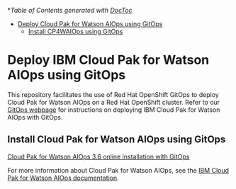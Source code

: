<!-- START doctoc generated TOC please keep comment here to allow auto update -->
<!-- DON'T EDIT THIS SECTION, INSTEAD RE-RUN doctoc TO UPDATE -->
**Table of Contents generated with [DocToc](https://github.com/thlorenz/doctoc)*

- [Deploy Cloud Pak for Watson AIOps using GitOps](#deploy-cloud-pak-for-watson-aiops-using-gitops)
  - [Install CP4WAIOps using GitOps](#install-cp4waiops-using-gitops)

<!-- END doctoc generated TOC please keep comment here to allow auto update -->

# Deploy IBM Cloud Pak for Watson AIOps using GitOps

This repository facilitates the use of Red Hat OpenShift GitOps to deploy Cloud Pak for Watson AIOps on a Red Hat OpenShift cluster. Refer to our [GitOps webpage](https://ibm.github.io/cp4waiops-gitops/docs/) for instructions on deploying IBM Cloud Pak for Watson AIOps with GitOps.

## Install Cloud Pak for Watson AIOps using GitOps
<!--- [3.1](https://www.ibm.com/docs/en/cloud-paks/cloud-pak-watson-aiops/3.1.0) - NON OFFICIAL GITOPS RELEASE, NO OFFICIAL SUPPORT
- [3.2](https://www.ibm.com/docs/en/cloud-paks/cloud-pak-watson-aiops/3.2.0) - NON OFFICIAL GITOPS RELEASE, NO OFFICIAL SUPPORT
- [3.3](https://www.ibm.com/docs/en/cloud-paks/cloud-pak-watson-aiops/3.3.0) - TECHNICAL PREVIEW FEATURE
- [3.4](https://www.ibm.com/docs/en/cloud-paks/cloud-pak-watson-aiops/3.4.0) - TECHNICAL PREVIEW FEATURE
- [3.5](https://www.ibm.com/docs/en/cloud-paks/cloud-pak-watson-aiops/3.5.0) - Official Support
-->

[Cloud Pak for Watson AIOps 3.6 online installation with GitOps](./docs/how-to-deploy-cp4waiops-36.md)

For more information about Cloud Pak for Watson AIOps, see the [IBM Cloud Pak for Watson AIOps documentation](https://www.ibm.com/docs/en/cloud-paks/cloud-pak-watson-aiops/3.6.0).
<!--Please refer to the following documents and decide how you want to deploy CP4WAIOps:

- [NON OFFICIAL - CP4WAIOps 3.1 Online Install](./docs/how-to-deploy-cp4waiops-31.md)
- [NON OFFICIAL - CP4WAIOps 3.2 Online Install](./docs/how-to-deploy-cp4waiops-32.md)
- [NON OFFICIAL - CP4WAIOps 3.2 Airgap Install](./docs/how-to-deploy-airgap-32.md)
- [CP4WAIOps 3.3 Tech Preview Online Install](./docs/how-to-deploy-cp4waiops-33.md)
- [CP4WAIOps 3.4 and later Online Install](./docs/how-to-deploy-cp4waiops.md)
-->
<!--## More Install Options for CP4WAIOps using GitOps

There are some advanced configuration available for CP4WAIOps to support more install scenarios. Also, as a customer, you may want to fork this repository to customize it that meets your specific needs. For more details, please refer to [Customize CP4WAIOps Install](https://github.com/IBM/cp4waiops-gitops/blob/docs/docs/cp4waiops-custom-install.md).-->

